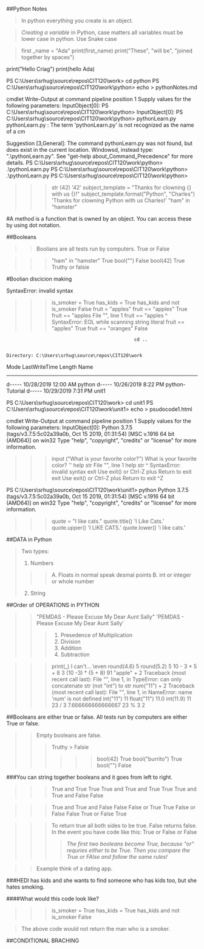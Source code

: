 ##Python Notes

>In python everything you create is an object. 

>*Creating a variable* in Python, case matters all variables must be lower case in python. Use Snake case

>first _name = "Ada"
>print(first_name)
>print("These", "will be", "joined together by spaces")


print("Hello Criag")
print(hello Ada)


PS C:\Users\srhug\source\repos\CIT120\work> cd python
PS C:\Users\srhug\source\repos\CIT120\work\python> echo > pythonNotes.md

cmdlet Write-Output at command pipeline position 1
Supply values for the following parameters:
InputObject[0]:
PS C:\Users\srhug\source\repos\CIT120\work\python>
InputObject[0]:
PS C:\Users\srhug\source\repos\CIT120\work\python> pythonLearn.py
pythonLearn.py : The term 'pythonLearn.py' is not recognized as the name of a cm

Suggestion [3,General]: The command pythonLearn.py was not found, but does exist in the current location. Windowsd, instead type: ".\pythonLearn.py". See "get-help about_Command_Precedence" for more details.
PS C:\Users\srhug\source\repos\CIT120\work\python> .\pythonLearn.py
PS C:\Users\srhug\source\repos\CIT120\work\python> .\pythonLearn.py
PS C:\Users\srhug\source\repos\CIT120\work\python>


>>> str (42)
'42'
>>> subject_template = "Thanks for clowning {} with us {}!"
>>> subject_template.format("Python", "Charles")
'Thanks for clowning Python with us Charles!'
>>> "ham" in "hamster"

#A method is a function that is owned by an object. You can access these by using dot notation.

##Booleans
>>Boolians are all tests run by computers. True or False

>>> "ham" in "hamster"
True
>>> bool("")
False
>>> bool(42)
True
>>> Truthy or falsie

#Boolian discicion making


SyntaxError: invalid syntax
>>> is_smoker = True
>>> has_kids = True
>>> has_kids and not is_smoker
False
>>> fruit = "apples"
>>> fruit == "apples"
True
>>> fruit == "apples 
  File "<stdin>", line 1
    fruit == "apples
                   ^
SyntaxError: EOL while scanning string literal
>>> fruit == "apples"
True
>>> fruit == "oranges"
False
>>>






                                                   cd ..


    Directory: C:\Users\srhug\source\repos\CIT120\work


Mode                LastWriteTime         Length Name
----                -------------         ------ ----
d-----       10/28/2019  12:00 AM                python
d-----       10/26/2019   8:22 PM                python-Tutorial
d-----       10/29/2019   7:31 PM                unit1


PS C:\Users\srhug\source\repos\CIT120\work> cd unit1
PS C:\Users\srhug\source\repos\CIT120\work\unit1> echo > psudocode1.html

cmdlet Write-Output at command pipeline position 1
Supply values for the following parameters:
InputObject[0]:
Python 3.7.5 (tags/v3.7.5:5c02a39a0b, Oct 15 2019, 01:31:54) [MSC v.1916 64 bit (AMD64)] on win32
Type "help", "copyright", "credits" or "license" for more information.
>>> input ("What is your favorite color?")
What is your favorite color?
''
>>> help str
  File "<stdin>", line 1
    help str
           ^
SyntaxError: invalid syntax
>>> exit
Use exit() or Ctrl-Z plus Return to exit
>>> exit
Use exit() or Ctrl-Z plus Return to exit
>>> ^Z

PS C:\Users\srhug\source\repos\CIT120\work\unit1> python
Python 3.7.5 (tags/v3.7.5:5c02a39a0b, Oct 15 2019, 01:31:54) [MSC v.1916 64 bit (AMD64)] on win32
Type "help", "copyright", "credits" or "license" for more information.
>>> quote = "I like cats."
>>> quote.title()
'I Like Cats.'
>>> quote.upper()
'I LIKE CATS.'
>>> quote.lower()
'i like cats.'


##DATA in Python

>Two types:
>1. Numbers
>>>A. Floats in normal speak desmal points
>>>B. int  or integer or whole number
>2. String

##Order of OPERATIONS in PYTHON
>>"PEMDAS - Please Excuse My Dear Aunt Sally"
>>'PEMDAS - Please Excuse My Dear Aunt Sally'
>>>1. Presedence of Multiplication
>>>2. Division
>>>3. Addition 
>>>4. Subtraction


>>> print(_)
I can't...
\even
>>> round(4.6)
5
>>> round(5.2)
5
>>> 10 - 3 * 5 + 8
3
>>> (10 -3) * (5 + 8)
91
>>> "apple" + 2
Traceback (most recent call last):
  File "<stdin>", line 1, in <module>
TypeError: can only concatenate str (not "int") to str
>>> num("11") + 2
Traceback (most recent call last):
  File "<stdin>", line 1, in <module>
NameError: name 'num' is not defined
>>> int("11")
11
>>> float("11")
11.0
>>> int(11.9)
11
>>> 23 / 3
7.666666666666667
>>> 23 % 3
2
>>>


##Booleans are either true or false. All tests run by computers are either True or false. 

>>Empty booleans are false. 
>>>Truthy > Falsie
>>>>>> bool(42)
True
>>> bool("burrito")
True
>>> bool("")
False

###You can string together booleans and it goes from left to right. 
>>> True and True
True
>>> True and True and True
True
>>> True and True and False
False

>>> True and True and False
False
>>> False or True
True
>>> False or False
False
>>> True or False
True

>>>To return true all both sides to be true. False returns false. 
>>>In the event you have code like this: True or False or False 
>>>><i>The first two booleans become True, because "or" requries either to be True. Then you compare the True or FAlse and follow the same rules!</i>

>>Example think of a dating app. 

###HEDI has kids and she wants to find someone who has kids too, but she hates smoking. 

####What would this code look like?

>>> is_smoker = True
>>> has_kids = True
>>> has_kids and not is_smoker
False

>The above code would not return the man who is a smoker. 

##CONDITIONAL BRACHING



